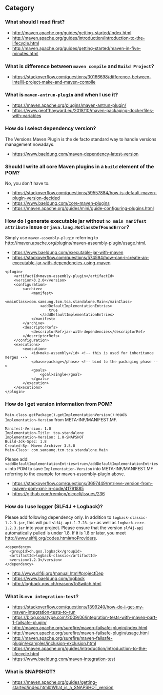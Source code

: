 ## Category

### What should I read first?
- http://maven.apache.org/guides/getting-started/index.html
- http://maven.apache.org/guides/introduction/introduction-to-the-lifecycle.html
- http://maven.apache.org/guides/getting-started/maven-in-five-minutes.html

### What is difference between `maven compile` and `Build Project`?
- https://stackoverflow.com/questions/30166698/difference-between-intellij-project-make-and-maven-compile

### What is `maven-antrun-plugin` and when I use it?
- https://maven.apache.org/plugins/maven-antrun-plugin/
- https://www.geoffhayward.eu/2018/10/maven-packaging-dockerfiles-with-variables

### How do I select dependency version?
The Versions Maven Plugin is the de facto standard way to handle versions management nowadays.
- https://www.baeldung.com/maven-dependency-latest-version

### Should I write all core Maven plugins in a `build` element of the POM?
No, you don't have to.
- https://stackoverflow.com/questions/59557884/how-is-default-maven-plugin-version-decided
- https://www.baeldung.com/core-maven-plugins
- https://maven.apache.org/guides/mini/guide-configuring-plugins.html

### How do I generate executable jar without `no main manifest attribute` issue or `java.lang.NoClassDefFoundError`?
Simply use `maven-assembly-plugin` referring to http://maven.apache.org/plugins/maven-assembly-plugin/usage.html.
- https://www.baeldung.com/executable-jar-with-maven
- https://stackoverflow.com/questions/574594/how-can-i-create-an-executable-jar-with-dependencies-using-maven
```
<plugin>
    <artifactId>maven-assembly-plugin</artifactId>
    <version>3.2.0</version>
    <configuration>
        <archive>
            <manifest>
                <mainClass>com.samsung.tcm.tca.standalone.Main</mainClass>
                <addDefaultImplementationEntries>
                    true
                </addDefaultImplementationEntries>
            </manifest>
        </archive>
        <descriptorRefs>
            <descriptorRef>jar-with-dependencies</descriptorRef>
        </descriptorRefs>
    </configuration>
    <executions>
        <execution>
            <id>make-assembly</id> <!-- this is used for inheritance merges -->
            <phase>package</phase> <!-- bind to the packaging phase -->
            <goals>
                <goal>single</goal>
            </goals>
        </execution>
    </executions>
</plugin>
```

### How do I get version information from POM?
`Main.class.getPackage().getImplementationVersion()` reads `Implementation-Version` from META-INF/MANIFEST.MF.
```
Manifest-Version: 1.0
Implementation-Title: tca-standalone
Implementation-Version: 1.0-SNAPSHOT
Build-Jdk-Spec: 1.8
Created-By: Maven Archiver 3.5.0
Main-Class: com.samsung.tcm.tca.standalone.Main
```
Please add `<addDefaultImplementationEntries>true</addDefaultImplementationEntries>` into POM to save `Implementation-Version` into META-INF/MANIFEST.MF referring to the example for maven-assembly-plugin above.
- https://stackoverflow.com/questions/3697449/retrieve-version-from-maven-pom-xml-in-code/41791885
- https://github.com/remkop/picocli/issues/236

### How do I use logger (SLF4J + Logback)?
Please add following dependency only. In addition to `logback-classic-1.2.3.jar`, this will pull `slf4j-api-1.7.28.jar` as well as `logback-core-1.2.3.jar` into your project. Please ensure that the version `slf4j-api` automatically pulled is under 1.8. If it is 1.8 or later, you meet http://www.slf4j.org/codes.html#noProviders.
```
<dependency> 
  <groupId>ch.qos.logback</groupId>
  <artifactId>logback-classic</artifactId>
  <version>1.2.3</version>
</dependency>
```
- http://www.slf4j.org/manual.html#projectDep
- https://www.baeldung.com/logback
- http://logback.qos.ch/reasonsToSwitch.html

### What is `mvn integration-test`?
- https://stackoverflow.com/questions/1399240/how-do-i-get-my-maven-integration-tests-to-run
- https://blog.sonatype.com/2009/06/integration-tests-with-maven-part-1-failsafe-plugin/
- http://maven.apache.org/surefire/maven-failsafe-plugin/index.html
- http://maven.apache.org/surefire/maven-failsafe-plugin/usage.html
- http://maven.apache.org/surefire/maven-failsafe-plugin/examples/inclusion-exclusion.html
- https://maven.apache.org/guides/introduction/introduction-to-the-lifecycle.html
- https://www.baeldung.com/maven-integration-test

### What is SNAPSHOT?
- https://maven.apache.org/guides/getting-started/index.html#What_is_a_SNAPSHOT_version
